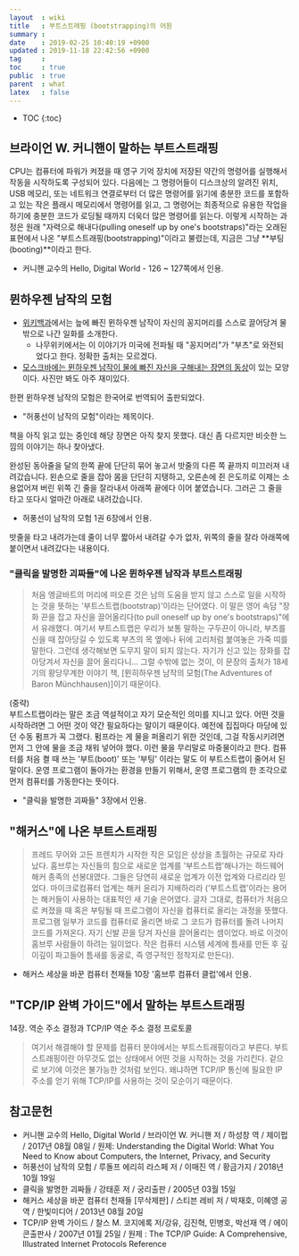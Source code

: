 ```yaml
---
layout  : wiki
title   : 부트스트래핑 (bootstrapping)의 어원
summary : 
date    : 2019-02-25 10:40:19 +0900
updated : 2019-11-18 22:42:56 +0900
tag     : 
toc     : true
public  : true
parent  : what
latex   : false
---
```

* TOC
{:toc}

## 브라이언 W. 커니핸이 말하는 부트스트래핑

>
CPU는 컴퓨터에 파워가 켜졌을 때 영구 기억 장치에 저장된 약간의 명령어를 실행해서 작동을 시작하도록 구성되어 있다.
다음에는 그 명령어들이 디스크상의 알려진 위치, USB 메모리, 또는 네트워크 연결로부터
더 많은 명령어를 읽기에 충분한 코드를 포함하고 있는 작은 플래시 메모리에서 명령어를 읽고,
그 명령어는 최종적으로 유용한 작업을 하기에 충분한 코드가 로딩될 때까지 더욱더 많은 명령어를 읽는다.
이렇게 시작하는 과정은 원래 "자력으로 해내다(pulling oneself up by one's bootstraps)"라는 오래된 표현에서 나온
"부트스트래핑(bootstrapping)"이라고 불렸는데, 지금은 그냥 **부팅(booting)**이라고 한다.

* 커니핸 교수의 Hello, Digital World - 126 ~ 127쪽에서 인용.

## 뮌하우젠 남작의 모험

* [위키백과](https://en.wikipedia.org/wiki/Bootstrapping )에서는 늪에 빠진 뮌하우젠 남작이 자신의 꽁지머리를 스스로 끌어당겨 물 밖으로 나간 일화를 소개한다.
    * 나무위키에서는 이 이야기가 미국에 전파될 때 "꽁지머리"가 "부츠"로 와전되었다고 한다. 정확한 출처는 모르겠다.
* [모스크바에는 뮌하우젠 남작이 물에 빠진 자신을 구해내는 장면의 동상](https://www.google.co.kr/search?q=moscow+baron+munchausen&lr=&complete=1&hl=ko&source=lnms&tbm=isch&sa=X&ved=0ahUKEwi4o7fJ1O3gAhWDHqYKHexhBkkQ_AUIDigB&biw=1920&bih=977 )이 있는 모양이다. 사진만 봐도 아주 재미있다.

한편 뮌하우젠 남작의 모험은 한국어로 번역되어 출판되었다.

* "허풍선이 남작의 모험"이라는 제목이다.

책을 아직 읽고 있는 중인데 해당 장면은 아직 찾지 못했다.
대신 좀 다르지만 비슷한 느낌의 이야기는 하나 찾아냈다.

>
완성된 동아줄을 달의 한쪽 끝에 단단히 묶어 놓고서 밧줄의 다른 쪽 끝까지 미끄러져 내려갔습니다.
왼손으로 줄을 잡아 몸을 단단히 지탱하고,
오른손에 쥔 은도끼로 이제는 소용없어져 버린 위쪽 긴 줄을 잘라내서 아래쪽 끝에다 이어 붙였습니다.
그러곤 그 줄을 타고 또다시 얼마간 아래로 내려갔습니다.

* 허풍선이 남작의 모험 1권 6장에서 인용.

밧줄을 타고 내려가는데 줄이 너무 짧아서 내려갈 수가 없자, 위쪽의 줄을 잘라 아래쪽에 붙이면서 내려갔다는 내용이다.


### "클릭을 발명한 괴짜들"에 나온 뮌하우젠 남작과 부트스트래핑

> 처음 엥글바트의 머리에 떠오른 것은 남의 도움을 받지 않고 스스로 일을 시작하는 것을 뜻하는
'부트스트랩(bootstrap)'이라는 단어였다.
이 말은 영어 속담 "장화 끈을 잡고 자신을 끌어올리다(to pull oneself up by one's bootstraps)"에서 유래했다.
여기서 부트스트랩은 우리가 보통 말하는 구두끈이 아니라, 부츠를 신을 때 잡아당길 수 있도록
부츠의 목 옆에나 뒤에 고리처럼 붙여놓은 가죽 띠를 말한다.
그런데 생각해보면 도무지 말이 되지 않는다.
자기가 신고 있는 장화를 잡아당겨서 자신을 끌어 올리다니...
그럴 수밖에 없는 것이, 이 문장의 출처가 18세기의 황당무계한 이야기 책,
[뮌히하우젠 남작의 모험(The Adventures of Baron Münchhausen)]이기 때문이다.

>
(중략)  
부트스트랩이라는 말은 조금 역설적이고 자기 모순적인 의미를 지니고 있다.
어떤 것을 시작하려면 그 어떤 것이 약간 필요하다는 말이기 때문이다.
예전에 집집마다 마당에 있던 수동 펌프가 꼭 그랬다.
펌프라는 게 물을 퍼올리기 위한 것인데, 그걸 작동시키려면 먼저 그 안에 물을 조금 채워 넣어야 했다.
이런 물을 무리말로 마중물이라고 한다.
컴퓨터를 처음 켤 때 쓰는 '부트(boot)' 또는 '부팅' 이라는 말도 이 부트스트랩이 줄어서 된 말이다.
운영 프로그램이 돌아가는 환경을 만들기 위해서, 운영 프로그램의 한 조각으로 먼저 컴퓨터를 가동한다는 뜻이다.

* "클릭을 발명한 괴짜들" 3장에서 인용.

## "해커스"에 나온 부트스트래핑

> 프레드 무어와 고든 프렌치가 시작한 작은 모임은 상상을 초월하는 규모로 자라났다.
홈브루는 자신들의 힘으로 새로운 업계를 '부트스트랩'해나가는 하드웨어 해커 종족의 선봉대였다.
그들은 당연히 새로운 업계가 이전 업계와 다르리라 믿었다.
마이크로컴퓨터 업계는 해커 윤리가 지배하리라
('부트스트랩'이라는 용어는 해커들이 사용하는 대표적인 새 기술 은어였다.
글자 그대로, 컴퓨터가 처음으로 켜졌을 때 혹은 부팅될 때 프로그램이 자신을 컴퓨터로 올리는 과정을 뜻했다.
프로그램 일부가 코드를 컴퓨터로 올리면 바로 그 코드가 컴퓨터를 돌려 나머지 코드를 가져온다.
자기 신발 끈을 당겨 자신을 끌어올리는 셈이었다.
바로 이것이 홈브루 사람들이 하려는 일이었다.
작은 컴퓨터 시스템 세계에 틈새를 만든 후 깊이깊이 파고들어 틈새를 동굴로,
즉 영구적인 정착지로 만든다).

* 해커스 세상을 바꾼 컴퓨터 천재들 10장 '홈브루 컴퓨터 클럽'에서 인용.

## "TCP/IP 완벽 가이드"에서 말하는 부트스트래핑

14장. 역순 주소 결정과 TCP/IP 역순 주소 결정 프로토콜

> 여기서 해결해야 할 문제를 컴퓨터 분야에서는 부트스트래핑이라고 부른다.
부트스트래핑이란 아무것도 없는 상태에서 어떤 것을 시작하는 것을 가리킨다.
겉으로 보기에 이것은 불가능한 것처럼 보인다.
왜냐하면 TCP/IP 통신에 필요한 IP 주소를 얻기 위해 TCP/IP를 사용하는 것이 모순이기 때문이다.

## 참고문헌

* 커니핸 교수의 Hello, Digital World / 브라이언 W. 커니핸 저 / 하성창 역 / 제이펍 / 2017년 08월 08일 / 원제: Understanding the Digital World: What You Need to Know about Computers, the Internet, Privacy, and Security
* 허풍선이 남작의 모험 / 루돌프 에리히 라스페 저 / 이매진 역 / 황금가지 / 2018년 10월 19일
* 클릭을 발명한 괴짜들 / 강태훈 저 / 궁리출판 / 2005년 03월 15일
* 해커스 세상을 바꾼 컴퓨터 천재들 [무삭제판] / 스티븐 레비 저 / 박재호, 이혜영 공역 / 한빛미디어 / 2013년 08월 20일
* TCP/IP 완벽 가이드 / 찰스 M. 코지에록 저/강유, 김진혁, 민병호, 박선재 역 / 에이콘출판사 / 2007년 01월 25일 / 원제 : The TCP/IP Guide: A Comprehensive, Illustrated Internet Protocols Reference


